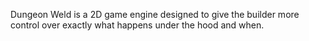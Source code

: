 Dungeon Weld is a 2D game engine designed to give the builder more control over exactly what happens under the hood and when.
